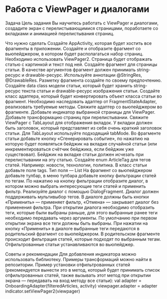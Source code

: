 # Работа с ViewPager и диалогами

Задача
Цель задания
Вы научитесь работать с ViewPager и диалогами, создадите экран с перелистывающимися страницами, поработаете со вкладками и анимацией перелистывания страниц. 



Что нужно сделать
Создайте AppActivity, которая будет хостить все фрагменты в приложении.
Создайте и отобразите фрагмент со вьюпейджером, в котором будет располагаться набор страниц. Необходимо использовать ViewPager2. Страница будет отображать статью с картинкой и текст под ней. 
Создайте фрагмент для страницы статьи. В качестве аргументов фрагмент должен принимать string-ресурс и drawable-ресурс. Используйте аннотации @StringRes, @DrawableRes. Разметку фрагмента создайте по своему предпочтению.
Создайте data class модели статьи, который будет хранить string-ресурс текста статьи и drawable-ресурс изображения статьи.
Создайте класс адаптера, который будет конвертировать объект класса статьи во фрагмент. Необходимо наследовать адаптер от FragmentStateAdapter, реализовать требуемые методы.
Свяжите адаптер со вьюпейджером во фрагменте.
Добавьте индикатор выбранной страницы для ViewPager.
Добавьте трансформацию страниц при перелистывании.
Свяжите ViewPager с TabLayout для отображения вкладок. У вкладки должен быть заголовок, который представляет из себя очень краткий заголовок статьи. Для TabLayout используйте подходящий tabMode.
Во фрагменте статьи добавьте кнопку «Сгенерировать событие», по нажатию на которую будет появляться бейджик на вкладке случайной статьи (или инкрементироваться счётчик бейджика, если бейджик уже существовал). Бейджик на вкладке статьи должен исчезать при перелистывании на эту статью.
Создайте enum ArticleTag для тегов статей. Например: новости, технологии, политика.
В класс статьи добавьте поле tags. Тип поля — List<ArticleTag>
На фрагмент со вьюпейджером добавьте тулбар, в меню тулбара добавьте кнопку фильтрации статей по тегам.
По нажатию на кнопку фильтрации отобразите диалог, в котором можно выбрать интересующие теги статей и применить фильтр. Реализуйте диалог с помощью DialogFragment. Диалог должен поддерживать мультивыбор тегов. В диалоге должны быть кнопки «Применить» — применяет фильтр, «Отмена» — закрывает диалог без применения фильтра. При открытии диалога необходимо отобразить теги, которые были выбраны раньше, для этого выбранные ранее теги необходимо передавать через аргументы. По умолчанию при первом открытии экрана все теги должны быть выбраны. 
При нажатии на кнопку «Применить» в диалоге выбранные теги передаются в родительский фрагмент со вьюпейджером. В родительском фрагменте происходит фильтрация статей, которые подходят по выбранным тегам. Отфильтрованные статьи устанавливаются во вьюпейджер.


Советы и рекомендации
Для добавления индикатора можно использовать библиотеку.
Примеры трансформаций можно найти в репозитории.
Пример установки отфильтрованных статей (рекомендуется вынести это в метод, который будет принимать список отфильтрованных статей, также вызывать этот метод при открытии экрана — передавать на вход методу все статьи): 
val adapter = OnboardingAdapter(filteredArticles, activity)
viewpager.adapter = adapter
indicator.setViewPager2(viewpager)
